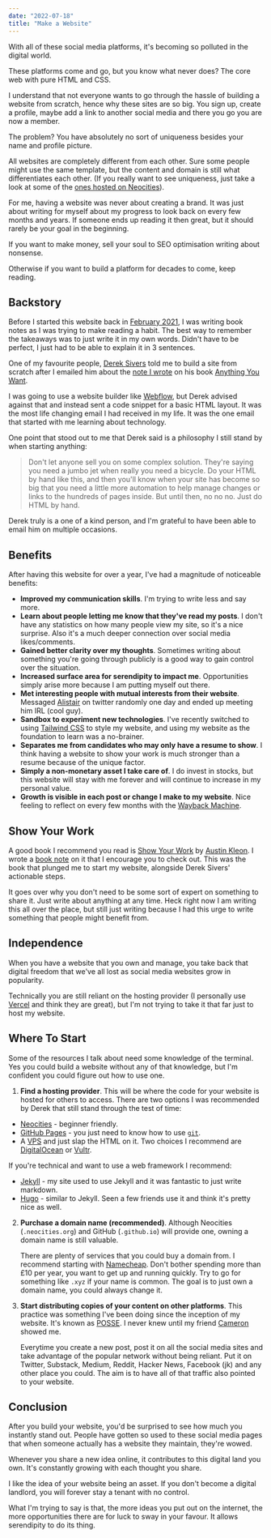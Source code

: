 ```yaml
---
date: "2022-07-18"
title: "Make a Website"
---
```


With all of these social media platforms, it's becoming so polluted in the digital world.

These platforms come and go, but you know what never does? The core web with pure HTML and CSS.

I understand that not everyone wants to go through the hassle of building a website from scratch, hence why these sites are so big. You sign up, create a profile, maybe add a link to another social media and there you go you are now a member.

The problem? You have absolutely no sort of uniqueness besides your name and profile picture.

All websites are completely different from each other. Sure some people might use the same template, but the content and domain is still what differentiates each other.
(If you really want to see uniqueness, just take a look at some of the [ones hosted on Neocities](https://neocities.org/browse)).

For me, having a website was never about creating a brand. It was just about writing for myself about my progress to look back on every few months and years. If someone ends up reading it then great, but it should rarely be your goal in the beginning.

If you want to make money, sell your soul to SEO optimisation writing about nonsense.

Otherwise if you want to build a platform for decades to come, keep reading.

## Backstory

Before I started this website back in [February 2021](https://github.com/pzrsa/parsam.io/commit/7927cccdda9843bdc7c4b17ff80626516d628301), I was writing book notes as I was trying to make reading a habit. The best way to remember the takeaways was to just write it in my own words. Didn't have to be perfect, I just had to be able to explain it in 3 sentences.

One of my favourite people, [Derek Sivers](https://sive.rs/) told me to build a site from scratch after I emailed him about the [note I wrote](https://parsam.io/notes/anything-you-want) on his book [Anything You Want](https://sive.rs/a).

I was going to use a website builder like [Webflow](https://webflow.com/), but Derek advised against that and instead sent a code snippet for a basic HTML layout. It was the most life changing email I had received in my life. It was the one email that started with me learning about technology.

One point that stood out to me that Derek said is a philosophy I still stand by when starting anything:

> Don't let anyone sell you on some complex solution. They're saying you need a jumbo jet when really you need a bicycle. Do your HTML by hand like this, and then you'll know when your site has become so big that you need a little more automation to help manage changes or links to the hundreds of pages inside. But until then, no no no. Just do HTML by hand.

Derek truly is a one of a kind person, and I'm grateful to have been able to email him on multiple occasions.

## Benefits

After having this website for over a year, I've had a magnitude of noticeable benefits:

- **Improved my communication skills**. I'm trying to write less and say more.
- **Learn about people letting me know that they've read my posts**. I don't have any statistics on how many people view my site, so it's a nice surprise. Also it's a much deeper connection over social media likes/comments.
- **Gained better clarity over my thoughts**. Sometimes writing about something you're going through publicly is a good way to gain control over the situation.
- **Increased surface area for serendipity to impact me**. Opportunities simply arise more because I am putting myself out there.
- **Met interesting people with mutual interests from their website**. Messaged [Alistair](https://twitter.com/alistaiiiir) on twitter randomly one day and ended up meeting him IRL (cool guy).
- **Sandbox to experiment new technologies**. I've recently switched to using [Tailwind CSS](https://tailwindcss.com/) to style my website, and using my website as the foundation to learn was a no-brainer.
- **Separates me from candidates who may only have a resume to show**. I think having a website to show your work is much stronger than a resume because of the unique factor.
- **Simply a non-monetary asset I take care of**. I do invest in stocks, but this website will stay with me forever and will continue to increase in my personal value.
- **Growth is visible in each post or change I make to my website**. Nice feeling to reflect on every few months with the [Wayback Machine](https://web.archive.org/).

## Show Your Work

A good book I recommend you read is [Show Your Work](https://austinkleon.com/show-your-work/) by [Austin Kleon](https://austinkleon.com/). I wrote a [book note](https://parsam.io/notes/show-your-work) on it that I encourage you to check out. This was the book that plunged me to start my website, alongside Derek Sivers' actionable steps.

It goes over why you don't need to be some sort of expert on something to share it. Just write about anything at any time. Heck right now I am writing this all over the place, but still just writing because I had this urge to write something that people might benefit from.

## Independence

When you have a website that you own and manage, you take back that digital freedom that we've all lost as social media websites grow in popularity.

Technically you are still reliant on the hosting provider (I personally use [Vercel](https://vercel.com/) and think they are great), but I'm not trying to take it that far just to host my website.

## Where To Start

Some of the resources I talk about need some knowledge of the terminal. Yes you could build a website without any of that knowledge, but I'm confident you could figure out how to use one.

1. **Find a hosting provider**. This will be where the code for your website is hosted for others to access. There are two options I was recommended by Derek that still stand through the test of time:

- [Neocities](https://neocities.org/) - beginner friendly.
- [GitHub Pages](https://pages.github.com/) - you just need to know how to use [`git`](https://git-scm.com/).
- A [VPS](https://en.wikipedia.org/wiki/Virtual_private_server) and just slap the HTML on it. Two choices I recommend are [DigitalOcean](https://www.digitalocean.com/) or [Vultr](https://www.vultr.com/).

If you're technical and want to use a web framework I recommend:

- [Jekyll](https://jekyllrb.com/) - my site used to use Jekyll and it was fantastic to just write markdown.
- [Hugo](https://gohugo.io/) - similar to Jekyll. Seen a few friends use it and think it's pretty nice as well.

2. **Purchase a domain name (recommended)**. Although Neocities (`.neocities.org`) and GitHub (`.github.io`) will provide one, owning a domain name is still valuable.

   There are plenty of services that you could buy a domain from. I recommend starting with [Namecheap](https://www.namecheap.com/). Don't bother spending more than £10 per year, you want to get up and running quickly. Try to go for something like `.xyz` if your name is common. The goal is to just own a domain name, you could always change it.

3. **Start distributing copies of your content on other platforms**. This practice was something I've been doing since the inception of my website. It's known as [POSSE](https://indieweb.org/POSSE). I never knew until my friend [Cameron](https://cameronbrown.co.uk/) showed me.

   Everytime you create a new post, post it on all the social media sites and take advantage of the popular network without being reliant. Put it on Twitter, Substack, Medium, Reddit, Hacker News, Facebook (jk) and any other place you could. The aim is to have all of that traffic also pointed to your website.

## Conclusion

After you build your website, you'd be surprised to see how much you instantly stand out. People have gotten so used to these social media pages that when someone actually has a website they maintain, they're wowed.

Whenever you share a new idea online, it contributes to this digital land you own. It's constantly growing with each thought you share.

I like the idea of your website being an asset. If you don't become a digital landlord, you will forever stay a tenant with no control.

What I'm trying to say is that, the more ideas you put out on the internet, the more opportunities there are for luck to sway in your favour. It allows serendipity to do its thing.
